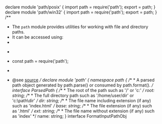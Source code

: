 declare module 'path/posix' {
    import path = require('path');
    export = path;
}
declare module 'path/win32' {
    import path = require('path');
    export = path;
}
/**
 * The `path` module provides utilities for working with file and directory paths.
 * It can be accessed using:
 *
 * ```js
 * const path = require('path');
 * ```
 * @see [source](https://github.com/nodejs/node/blob/v18.0.0/lib/path.js)
 */
declare module 'path' {
    namespace path {
        /**
         * A parsed path object generated by path.parse() or consumed by path.format().
         */
        interface ParsedPath {
            /**
             * The root of the path such as '/' or 'c:\'
             */
            root: string;
            /**
             * The full directory path such as '/home/user/dir' or 'c:\path\dir'
             */
            dir: string;
            /**
             * The file name including extension (if any) such as 'index.html'
             */
            base: string;
            /**
             * The file extension (if any) such as '.html'
             */
            ext: string;
            /**
             * The file name without extension (if any) such as 'index'
             */
            name: string;
        }
        interface FormatInputPathObj